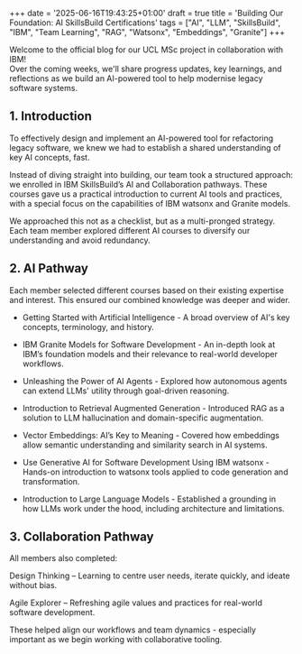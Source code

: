 +++
date = '2025-06-16T19:43:25+01:00'
draft = true
title = 'Building Our Foundation: AI SkillsBuild Certifications'
tags = ["AI", "LLM", "SkillsBuild", "IBM", "Team Learning", "RAG", "Watsonx", "Embeddings", "Granite"]
+++

Welcome to the official blog for our UCL MSc project in collaboration with IBM!  
Over the coming weeks, we'll share progress updates, key learnings, and reflections as we build an AI-powered tool to help modernise legacy software systems.

## 1. Introduction
To effectively design and implement an AI-powered tool for refactoring legacy software, we knew we had to establish a shared understanding of key AI concepts, fast.

Instead of diving straight into building, our team took a structured approach: we enrolled in IBM SkillsBuild’s AI and Collaboration pathways. These courses gave us a practical introduction to current AI tools and practices, with a special focus on the capabilities of IBM watsonx and Granite models.

We approached this not as a checklist, but as a multi-pronged strategy. Each team member explored different AI courses to diversify our understanding and avoid redundancy.

## 2. AI Pathway
Each member selected different courses based on their existing expertise and interest. This ensured our combined knowledge was deeper and wider.

- Getting Started with Artificial Intelligence - A broad overview of AI's key concepts, terminology, and history.

- IBM Granite Models for Software Development - An in-depth look at IBM’s foundation models and their relevance to real-world developer workflows.

- Unleashing the Power of AI Agents - Explored how autonomous agents can extend LLMs' utility through goal-driven reasoning.

- Introduction to Retrieval Augmented Generation - Introduced RAG as a solution to LLM hallucination and domain-specific augmentation.

- Vector Embeddings: AI’s Key to Meaning - Covered how embeddings allow semantic understanding and similarity search in AI systems.

- Use Generative AI for Software Development Using IBM watsonx - Hands-on introduction to watsonx tools applied to code generation and transformation.

- Introduction to Large Language Models - Established a grounding in how LLMs work under the hood, including architecture and limitations.

## 3. Collaboration Pathway
All members also completed:

Design Thinking – Learning to centre user needs, iterate quickly, and ideate without bias.

Agile Explorer – Refreshing agile values and practices for real-world software development.

These helped align our workflows and team dynamics - especially important as we begin working with collaborative tooling.

